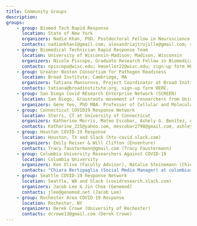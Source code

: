 ```yaml
---
title: Community Groups
description: 
groups:
    - group: Biomed Tech Rapid Response
      location: State of New York
      organizers: Nadia Khan, PhD. Postdoctoral Fellow in Neuroscience at Icahn School of Medicine at Mount Sinai & Alexandria Trujillo, PhD (Pharmacology and Toxicology)
      contacts: nadiankhan1@gmail.com; alexandriajtrujillo@gmail.com; sign-up form HERE.
    - group: Biomedical Technician Rapid Response Team
      location: University of Wisconsin-Madison; Madison, Wisconsin
      organizers: Nicole Piscopo, Graduate Research Fellow in Biomedical Engineering & Katie Mueller, Graduate Research Fellow in Cellular and Molecular Biology (both University of Wisconsin-Madison)
      contacts: npiscopo@wisc.edu; kmueller22@wisc.edu; sign-up form HERE.
    - group: Greater Boston Consortium for Pathogen Readiness
      location: Broad Institute; Cambridge, MA
      organizers: Tatiana Mansurova, Project Coordinator at Broad Institute
      contacts: tatiana@broadinstitute.org, sign-up form HERE.
    - group: San Diego Covid REsearch Enterprise Network (SCREEN)
      location: San Diego, Grassroots movement of researchers from University of California San Diego, Salk, Scripps, Sanford-Burnham, San Diego State University
      organizers: Gene Yeo, PhD MBA. Professor of Cellular and Molecular Medicine, UCSD & Stefan Aigner PhD Project Scientist Yeo Lab.
    - group: Connecticut COVID19 Response Network
      location: Storrs, CT at University of Connecticut
      organizers: Katherine Morris, Mateo Escobar, Ashely G. Benítez, Alex Trouern-Trend
      contacts: Katharine_225@yahoo.com, mescobar2798@gmail.com, ashley.benitez1@gmail.com, geneticatt@gmail.com
    - group: Houston COVID-19 Response
      location: Houston, TX and Slack (htx-covid.slack.com)
      organizers: Emily Reiser & Will Clifton (Enventure)
      contacts: Tracy.faustermann@gmail.com (Tracy Faustermann)
    - group: Columbia University Researchers Against COVID-19
      location: Columbia University
      organizers: Ken Olive (Faculty Advisor), Natalie Steinemann (Chief Project Officer), Miles Richardson (Chief Operation Officer)
      contacts: "Chiara Bertipaglia (Social Media Manager) at columbiaresearcherscovid19@gmail.com; [Columbia Researchers Against Coronavirus](https://www.olivelab.org/columbia-researchers-against-coronavirus.html) **Note: group membership is restricted to Columbia University affiliates, but collaboration proposals are being accepted from outside groups"
    - group: Seattle COVID-19 Response Network
      location: Seattle, WA and Slack (covidresearch.slack.com)
      organizers: Jacob Lee & Jin Choe (Genemod)
      contacts: jlee@genemod.net (Jacob Lee)
    - group: Rochester Area COVID-19 Response
      location: Rochester, NY
      organizers: Derek Crowe (University of Rochester)
      contacts: dcrowe13@gmail.com (Derek Crowe)
---
```

